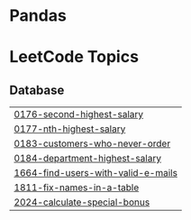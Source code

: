 # Pandas
<!---LeetCode Topics Start-->
# LeetCode Topics
## Database
|  |
| ------- |
| [0176-second-highest-salary](https://github.com/MIHIR-110103/Pandas/tree/master/0176-second-highest-salary) |
| [0177-nth-highest-salary](https://github.com/MIHIR-110103/Pandas/tree/master/0177-nth-highest-salary) |
| [0183-customers-who-never-order](https://github.com/MIHIR-110103/Pandas/tree/master/0183-customers-who-never-order) |
| [0184-department-highest-salary](https://github.com/MIHIR-110103/Pandas/tree/master/0184-department-highest-salary) |
| [1664-find-users-with-valid-e-mails](https://github.com/MIHIR-110103/Pandas/tree/master/1664-find-users-with-valid-e-mails) |
| [1811-fix-names-in-a-table](https://github.com/MIHIR-110103/Pandas/tree/master/1811-fix-names-in-a-table) |
| [2024-calculate-special-bonus](https://github.com/MIHIR-110103/Pandas/tree/master/2024-calculate-special-bonus) |
<!---LeetCode Topics End-->